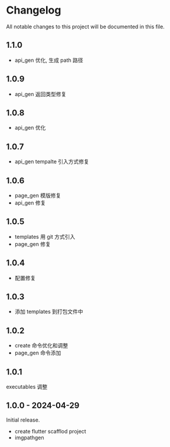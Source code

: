 # Changelog

All notable changes to this project will be documented in this file.

## 1.1.0

- api_gen 优化, 生成 path 路径

## 1.0.9

- api_gen 返回类型修复

## 1.0.8

- api_gen 优化

## 1.0.7

- api_gen tempalte 引入方式修复

## 1.0.6

- page_gen 模版修复
- api_gen 修复

## 1.0.5

- templates 用 git 方式引入
- page_gen 修复

## 1.0.4

- 配置修复

## 1.0.3

- 添加 templates 到打包文件中

## 1.0.2

- create 命令优化和调整
- page_gen 命令添加

## 1.0.1

executables 调整

## 1.0.0 - 2024-04-29

Initial release.

- create flutter scafflod project
- imgpathgen
